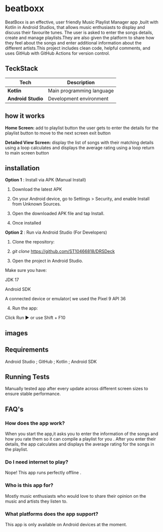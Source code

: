# beatboxx
BeatBoxx is an effective, user friendly Music Playlist Manager app ,built with Kotlin in Android Studios, that allows music enthusiasts to display and discuss their favourite tunes. 
The user is asked to enter the songs details, create and manage playlists.They are also given the platform to share how they feel about the songs and enter additional
information about the different artists.This project includes clean code, helpful comments, and uses GitHub with GitHub Actions for version control.

## TeckStack


| Tech                                  | Description                                  |
| ------------------------------------- | -------------------------------------------- |
| **Kotlin**                            | Main programming language                    |
| **Android Studio**                    | Development environment                      |

## how it works
**Home Screen:**
add to playlist button
the user gets to enter the details for the playlist
button to move to the next screen
exit button

**Detailed View Screen:**
display the list of songs with their matching details using a loop
calculates and displays the average rating using a loop
return to main screen button

## installation


**Option 1** : Install via APK (Manual Install)

1) Download the latest APK

2) On your Android device, go to Settings > Security, and enable Install from Unknown Sources.

3) Open the downloaded APK file and tap Install.

4) Once installed

**Option 2** : Run via Android Studio (For Developers)

1) Clone the repository:


2) *git clone* <https://github.com/ST10466818/DRSDeck>

3) Open the project in Android Studio.

Make sure you have:

JDK 17

Android SDK

A connected device or emulator( we used the Pixel 9 API 36

4) Run the app:

Click Run ▶️ or use Shift + F10

## images

## Requirements

 Android Studio ; GitHub ; Kotlin ; Android SDK 

## Running Tests

Manually tested app after every update across different screen sizes to ensure stable performance.

## FAQ's

### How does the app work?

When you start the app,it asks you to enter the information of the songs and how you rate them so it can compile a playlist for you . After you enter their details, the app calculates and displays the average rating for the songs in the playlist.

### Do I need internet to play? 

Nope! This app runs perfectly offline . 

### Who is this app for?

Mostly music enthusiasts who would love to share their opinion on the music and artists they listen to.

### What platforms does the app support?

This app is only available on Android devices at the moment.



    
